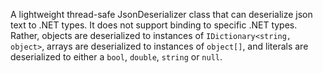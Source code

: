 A lightweight thread-safe JsonDeserializer class that can deserialize json text to .NET types. It does not support binding to specific .NET types. Rather, objects are deserialized to instances of `IDictionary<string, object>`, arrays are deserialized to instances of `object[]`, and literals are deserialized to either a `bool`, `double`, `string` or `null`.